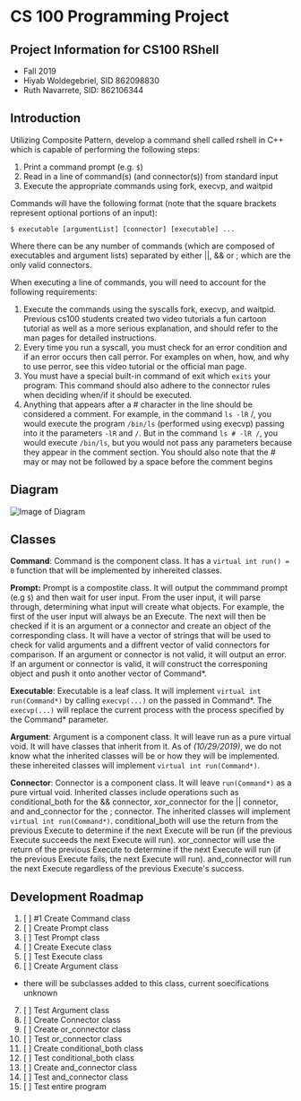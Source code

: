 # CS 100 Programming Project

## Project Information for CS100 RShell
* Fall 2019
* Hiyab Woldegebriel, SID 862098830 
* Ruth Navarrete, SID: 862106344

## Introduction
Utilizing Composite Pattern, develop a command shell called rshell in C++ which is capable of performing the following steps:

1. Print a command prompt (e.g. `$`)
1. Read in a line of command(s) (and connector(s)) from standard input
1. Execute the appropriate commands using fork, execvp, and waitpid

Commands will have the following format (note that the square brackets represent optional portions of an input):

`$ executable [argumentList] [connector] [executable] ...`

Where there can be any number of commands (which are composed of executables and argument lists) separated by either ||, && or ; which are the only valid connectors.

When executing a line of commands, you will need to account for the following requirements:

1. Execute the commands using the syscalls fork, execvp, and waitpid. Previous cs100 students created two video tutorials a fun cartoon tutorial as well as a more serious explanation, and should refer to the man pages for detailed instructions.
2. Every time you run a syscall, you must check for an error condition and if an error occurs then call perror. For examples on when, how, and why to use perror, see this video tutorial or the official man page.
3. You must have a special built-in command of exit which `exits` your program. This command should also adhere to the connector rules when deciding when/if it should be executed.
4. Anything that appears after a # character in the line should be considered a comment. For example, in the command `ls -lR` /, you would execute the program `/bin/ls` (performed using execvp) passing into it the parameters `-lR` and `/`. But in the command `ls # -lR /`, you would execute `/bin/ls`, but you would not pass any parameters because they appear in the comment section. You should also note that the # may or may not be followed by a space before the comment begins

## Diagram
![Image of Diagram](https://github.com/cs100/assignment-yabbie_ruth/blob/master/Design%20Assignment%20Diagram.png)

## Classes
**Command**: Command is the component class. It has a `virtual int run() = 0` function that will be implemented by inhereited classes.

**Prompt:** Prompt is a compostite class. It will output the commmand prompt (e.g `$`) and then wait for user input. From the user input, it will parse through, determining what input will create what objects. For example, the first of the user input will always be an Execute. The next will then be checked if it is an argument or a connector and create an object of the corresponding class. It will have a vector of strings that will be used to check for valid arguments and a diffrent vector of valid connectors for comparison. If an argument or connector is not valid, it will output an error. If an argument or connector is valid, it will construct the corresponing object and push it onto another vector of Command*.

**Executable**: Executable is a leaf class. It will implement `virtual int run(Command*)` by calling `execvp(...)` on the passed in Command*. The `execvp(...)` will replace the current process with the process specified by the Command* parameter.

**Argument**: Argument is a component class. It will leave run as a pure virtual void. It will have classes that inherit from it. As of *(10/29/2019)*, we do not know what the inherited classes will be or how they will be implemented. these inhereited classes will implement `virtual int run(Command*)`.

**Connector**: Connector is a component class. It will leave `run(Command*)` as a pure virtual void. Inherited classes include operations such as conditional_both for the && connector, xor_connector for the || connetor, and and_connector for the ; connector. The inherited classes will implement `virtual int run(Command*)`. conditional_both will use the return from the previous Execute to determine if the next Execute will be run (if the previous Execute succeeds the next Execute will run). xor_connector will use the return of the previous Execute to determine if the next Execute will run (if the previous Execute fails, the next Execute will run). and_connector will run the next Execute regardless of the previous Execute's success.

## Development Roadmap
1. [ ] #1 Create Command class
2. [ ] Create Prompt class
3. [ ] Test Prompt class
4. [ ] Create Execute class
5. [ ] Test Execute class
6. [ ] Create Argument class
  * there will be subclasses added to this class, current soecifications unknown
7. [ ] Test Argument class
8. [ ] Create Connector class
9. [ ] Create or_connector class
10. [ ] Test or_connector class
11. [ ] Create conditional_both class
12. [ ] Test conditional_both class
13. [ ] Create and_connector class
14. [ ] Test and_connector class
15. [ ] Test entire program
